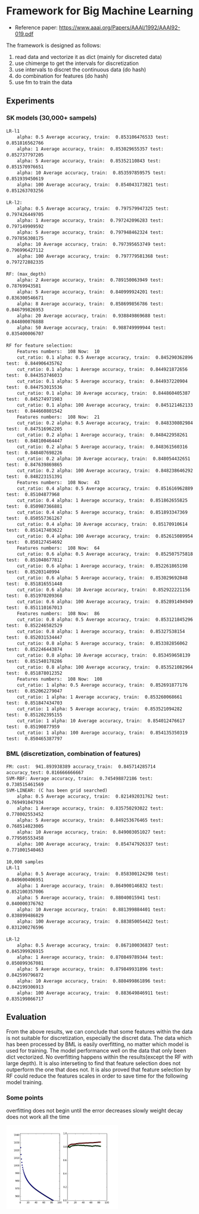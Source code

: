 # Framework for Big Machine Learning
- Reference paper: https://www.aaai.org/Papers/AAAI/1992/AAAI92-019.pdf

The framework is designed as follows:
1. read data and vectorize it as dict (mainly for discreted data)
2. use chimerge to get the intervals for discretization
3. use intervals to discret the continuous data (do hash)
4. do combination for features (do hash)
5. use fm to train the data

## Experiments
### SK models (30,000+ sampels)
```
LR-l1
    alpha: 0.5 Average accuracy, train:  0.853106476533 test:  0.851816562766
    alpha: 1 Average accuracy, train:  0.853029655357 test:  0.852737797205
    alpha: 5 Average accuracy, train:  0.85352110843 test:  0.851570976651
    alpha: 10 Average accuracy, train:  0.853597859575 test:  0.851939450619
    alpha: 100 Average accuracy, train:  0.854043173821 test:  0.851263703256

LR-l2:
    alpha: 0.5 Average accuracy, train:  0.797579947325 test:  0.797426449705
    alpha: 1 Average accuracy, train:  0.797242096283 test:  0.797149909592
    alpha: 5 Average accuracy, train:  0.797948462324 test:  0.797856308175
    alpha: 10 Average accuracy, train:  0.797395653749 test:  0.796996427112
    alpha: 100 Average accuracy, train:  0.797779581368 test:  0.797272882335

RF: (max_depth)
    alpha: 2 Average accuracy, train:  0.789150063949 test:  0.78769943581
    alpha: 5 Average accuracy, train:  0.840999924201 test:  0.836300546671
    alpha: 8 Average accuracy, train:  0.858699856786 test:  0.846799826953
    alpha: 20 Average accuracy, train:  0.938849869688 test:  0.844800076888
    alpha: 50 Average accuracy, train:  0.988749999944 test:  0.835400006707

RF for feature selection:
    Features numbers:  108 Now:  10
    cut_ratio: 0.1 alpha: 0.5 Average accuracy, train:  0.845290362896 test:  0.844906435762
    cut_ratio: 0.1 alpha: 1 Average accuracy, train:  0.844921872656 test:  0.844353746033
    cut_ratio: 0.1 alpha: 5 Average accuracy, train:  0.844937220904 test:  0.844753015536
    cut_ratio: 0.1 alpha: 10 Average accuracy, train:  0.844860405387 test:  0.845274971983
    cut_ratio: 0.1 alpha: 100 Average accuracy, train:  0.845121462133 test:  0.844660801542
    Features numbers:  108 Now:  21
    cut_ratio: 0.2 alpha: 0.5 Average accuracy, train:  0.848330802984 test:  0.847516962205
    cut_ratio: 0.2 alpha: 1 Average accuracy, train:  0.848422958261 test:  0.848100464447
    cut_ratio: 0.2 alpha: 5 Average accuracy, train:  0.848361560316 test:  0.848407698226
    cut_ratio: 0.2 alpha: 10 Average accuracy, train:  0.848054432651 test:  0.847639869865
    cut_ratio: 0.2 alpha: 100 Average accuracy, train:  0.848238646292 test:  0.848223151391
    Features numbers:  108 Now:  43
    cut_ratio: 0.4 alpha: 0.5 Average accuracy, train:  0.851616962889 test:  0.85104877968
    cut_ratio: 0.4 alpha: 1 Average accuracy, train:  0.851862655825 test:  0.850987366881
    cut_ratio: 0.4 alpha: 5 Average accuracy, train:  0.851893347369 test:  0.850557361267
    cut_ratio: 0.4 alpha: 10 Average accuracy, train:  0.85170910614 test:  0.851417403622
    cut_ratio: 0.4 alpha: 100 Average accuracy, train:  0.852615089954 test:  0.850127454692
    Features numbers:  108 Now:  64
    cut_ratio: 0.6 alpha: 0.5 Average accuracy, train:  0.852507575818 test:  0.851048677812
    cut_ratio: 0.6 alpha: 1 Average accuracy, train:  0.852261865198 test:  0.85203140994
    cut_ratio: 0.6 alpha: 5 Average accuracy, train:  0.853029692848 test:  0.851816551448
    cut_ratio: 0.6 alpha: 10 Average accuracy, train:  0.852922221156 test:  0.851970209368
    cut_ratio: 0.6 alpha: 100 Average accuracy, train:  0.852891494949 test:  0.851110167013
    Features numbers:  108 Now:  86
    cut_ratio: 0.8 alpha: 0.5 Average accuracy, train:  0.853121845296 test:  0.852246582529
    cut_ratio: 0.8 alpha: 1 Average accuracy, train:  0.85327538154 test:  0.852031534447
    cut_ratio: 0.8 alpha: 5 Average accuracy, train:  0.853382856062 test:  0.852246443874
    cut_ratio: 0.8 alpha: 10 Average accuracy, train:  0.853459658139 test:  0.851540178286
    cut_ratio: 0.8 alpha: 100 Average accuracy, train:  0.853521082964 test:  0.851878012352
    Features numbers:  108 Now:  108
    cut_ratio: 1 alpha: 0.5 Average accuracy, train:  0.852691877176 test:  0.852062279047
    cut_ratio: 1 alpha: 1 Average accuracy, train:  0.853260068661 test:  0.851847434703
    cut_ratio: 1 alpha: 5 Average accuracy, train:  0.853521094282 test:  0.851202395155
    cut_ratio: 1 alpha: 10 Average accuracy, train:  0.854012476617 test:  0.85190877959
    cut_ratio: 1 alpha: 100 Average accuracy, train:  0.854135350319 test:  0.850465387797
```

### BML (discretization, combination of features)
```
FM: cost:  941.893938389 accuracy_train:  0.845714285714 accuracy_test: 0.816666666667
SVM-RBF: Average accuracy, train:  0.745498872186 test:  0.738515461569
SVM-LINEAR: (C has been grid searched)
    alpha: 0.5 Average accuracy, train:  0.821492031762 test:  0.769491047934
    alpha: 1 Average accuracy, train:  0.835750293022 test:  0.778002553452
    alpha: 5 Average accuracy, train:  0.849253676465 test:  0.768514023005
    alpha: 10 Average accuracy, train:  0.849003051027 test:  0.779505553458
    alpha: 100 Average accuracy, train:  0.854747926337 test:  0.771001540463

10,000 samples
LR-l1
    alpha: 0.5 Average accuracy, train:  0.858300124298 test:  0.849600406951
    alpha: 1 Average accuracy, train:  0.864900146832 test:  0.852100357006
    alpha: 5 Average accuracy, train:  0.88040015941 test:  0.840000376762
    alpha: 10 Average accuracy, train:  0.881399884401 test:  0.838899486829
    alpha: 100 Average accuracy, train:  0.883850054422 test:  0.831200276596

LR-l2
    alpha: 0.5 Average accuracy, train:  0.867100036837 test:  0.845399926915
    alpha: 1 Average accuracy, train:  0.870849789344 test:  0.850899367081
    alpha: 5 Average accuracy, train:  0.879849931896 test:  0.842599796872
    alpha: 10 Average accuracy, train:  0.880499861896 test:  0.842199306913
    alpha: 100 Average accuracy, train:  0.883649846911 test:  0.835199866717
```

## Evaluation
From the above results, we can conclude that some features within the data is not suitable for discretization, especially the discret data. The data which has been processed by BML is easily overfitting, no matter which model is used for training. The model performance well on the data that only been dict vectorized. No overfitting happens within the results(except the RF with large depth). It is also interseting to find that feature selection does not outperform the one that does not. It is also proved that feature selection by RF could reduce the features scales in order to save time for the following model training.


### Some points
overfitting does not begin until the error decreases slowly
weight decay does not work all the time


<img src="./pic/figure_1.png" alt="Homepage" width="300px"/>

